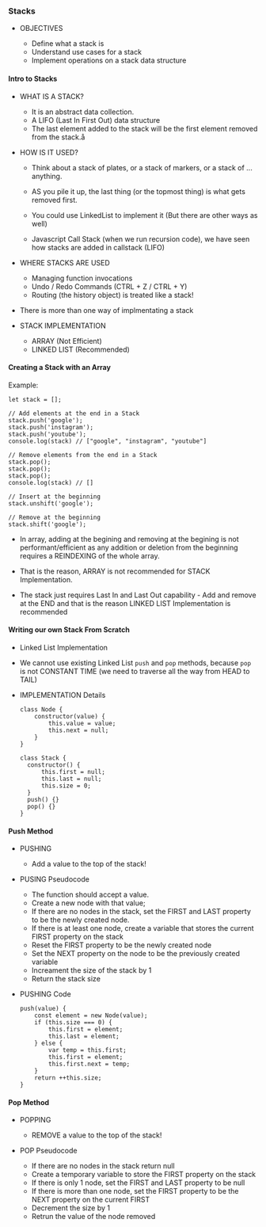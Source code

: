 ### Stacks

- OBJECTIVES

  - Define what a stack is
  - Understand use cases for a stack
  - Implement operations on a stack data structure

#### Intro to Stacks

- WHAT IS A STACK?

  - It is an abstract data collection.
  - A LIFO (Last In First Out) data structure
  - The last element added to the stack will be the first element removed from the stack.å

- HOW IS IT USED?

  - Think about a stack of plates, or a stack of markers, or a stack of ... anything.
  - AS you pile it up, the last thing (or the topmost thing) is what gets removed first.
  - You could use LinkedList to implement it (But there are other ways as well)

  - Javascript Call Stack (when we run recursion code), we have seen how stacks are added in callstack (LIFO)

- WHERE STACKS ARE USED

  - Managing function invocations
  - Undo / Redo Commands (CTRL + Z / CTRL + Y)
  - Routing (the history object) is treated like a stack!

- There is more than one way of implmentating a stack

- STACK IMPLEMENTATION
  - ARRAY (Not Efficient)
  - LINKED LIST (Recommended)

#### Creating a Stack with an Array

Example:

```
let stack = [];

// Add elements at the end in a Stack
stack.push('google');
stack.push('instagram');
stack.push('youtube');
console.log(stack) // ["google", "instagram", "youtube"]

// Remove elements from the end in a Stack
stack.pop();
stack.pop();
stack.pop();
console.log(stack) // []

// Insert at the beginning
stack.unshift('google');

// Remove at the beginning
stack.shift('google');

```

- In array, adding at the begining and removing at the begining is not performant/efficient as any addition
  or deletion from the beginning requires a REINDEXING of the whole array.

- That is the reason, ARRAY is not recommended for STACK Implementation.
- The stack just requires Last In and Last Out capability - Add and remove at the END
  and that is the reason LINKED LIST Implementation is recommended

#### Writing our own Stack From Scratch

- Linked List Implementation

- We cannot use existing Linked List `push` and `pop` methods, because `pop`
  is not CONSTANT TIME (we need to traverse all the way from HEAD to TAIL)

- IMPLEMENTATION Details

  ```
  class Node {
      constructor(value) {
          this.value = value;
          this.next = null;
      }
  }

  ```

  ```
  class Stack {
    constructor() {
        this.first = null;
        this.last = null;
        this.size = 0;
    }
    push() {}
    pop() {}
  }
  ```

#### Push Method

- PUSHING

  - Add a value to the top of the stack!

- PUSING Pseudocode

  - The function should accept a value.
  - Create a new node with that value;
  - If there are no nodes in the stack, set the FIRST and LAST property to be the newly created node.
  - If there is at least one node, create a variable that stores the current FIRST property on the stack
  - Reset the FIRST property to be the newly created node
  - Set the NEXT property on the node to be the previously created variable
  - Increament the size of the stack by 1
  - Return the stack size

- PUSHING Code

  ```
  push(value) {
      const element = new Node(value);
      if (this.size === 0) {
          this.first = element;
          this.last = element;
      } else {
          var temp = this.first;
          this.first = element;
          this.first.next = temp;
      }
      return ++this.size;
  }
  ```

#### Pop Method

- POPPING

  - REMOVE a value to the top of the stack!

- POP Pseudocode
  - If there are no nodes in the stack return null
  - Create a temporary variable to store the FIRST property on the stack
  - If there is only 1 node, set the FIRST and LAST property to be null
  - If there is more than one node, set the FIRST property to be the NEXT property on the current FIRST
  - Decrement the size by 1
  - Retrun the value of the node removed
